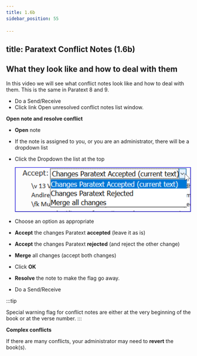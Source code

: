 ```yaml
---
title: 1.6b
sidebar_position: 55

---
```




## title: Paratext Conflict Notes (1.6b)


## What they look like and how to deal with them


In this video we will see what conflict notes look like and how to deal with them. This is the same in Paratext 8 and 9.

- Do a Send/Receive
- Click link Open unresolved conflict notes list window.

**Open note and resolve conflict**

- **Open** note
- If the note is assigned to you, or you are an administrator, there will be a dropdown list
- Click the Dropdown the list at the top

	![](./1583595113.png)

- Choose an option as appropriate
- **Accept** the changes Paratext **accepted** (leave it as is)
- **Accept** the changes Paratext **rejected** (and reject the other change)
- **Merge** all changes (accept both changes)
- Click **OK**
- **Resolve** the note to make the flag go away.
- Do a Send/Receive

:::tip


Special warning flag for conflict notes are either at the very beginning of the book or at the verse number. :::


**Complex conflicts**


If there are many conflicts, your administrator may need to **revert** the book(s).

